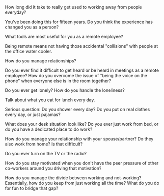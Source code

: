 How long did it take to really get used to working away from people everyday?

You've been doing this for fifteen years.  Do you think the experience has changed you as a person?

What tools are most useful for you as a remote employee?

Being remote means not having those accidental "collisions" with people at the office water cooler. 

How do you manage relationships?

Do you ever find it difficult to get heard or be heard in meetings as a remote employee? How do you overcome the issue of "being the voice on the phone" when everyone else is in the room together?

Do you ever get lonely? How do you handle the loneliness?

Talk about what you eat for lunch every day.

Serious question:  Do you shower every day? Do you put on real clothes every day, or just pajamas?

What does your desk situation look like? Do you ever just work from bed, or do you have a dedicated place to do work?

How do you manage your relationship with your spouse/partner? Do they also work from home? Is that difficult?

Do you ever turn on the TV or the radio?

How do you stay motivated when you don't have the peer pressure of other co-workers around you driving that motivation?

How do you manage the divide between working and not-working? Essentially, how do you keep from just working all the time?  What do you do for fun to bridge that gap? 